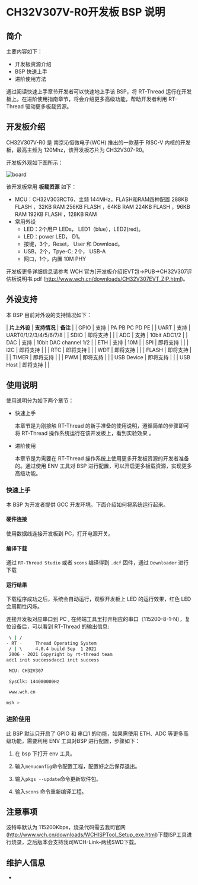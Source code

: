 # CH32V307V-R0开发板 BSP 说明

## 简介

主要内容如下：

- 开发板资源介绍
- BSP 快速上手
- 进阶使用方法

通过阅读快速上手章节开发者可以快速地上手该 BSP，将 RT-Thread 运行在开发板上。在进阶使用指南章节，将会介绍更多高级功能，帮助开发者利用 RT-Thread 驱动更多板载资源。

## 开发板介绍

CH32V307V-R0 是 南京沁恒微电子(WCH) 推出的一款基于 RISC-V 内核的开发板，最高主频为 120Mhz，该开发板芯片为 CH32V307-R0。

开发板外观如下图所示：

![board](figures/board.png)

该开发板常用 **板载资源** 如下：

- MCU：CH32V303RCT6，主频 144MHz，FLASH和RAM四种配置
  288KB FLASH ，32KB RAM
  256KB FLASH ，64KB RAM
  224KB FLASH ，96KB RAM
  192KB FLASH ，128KB RAM
- 常用外设
  - LED：2个用户 LEDs， LED1（blue），LED2(red)。
  - LED：power LED， D1。
  - 按键，3个，Reset， User 和 Download。
  - USB，2个，Tpye-C; 2个， USB-A
  - 网口，1个，内置 10M PHY

开发板更多详细信息请参考 WCH 官方[开发板介绍]EVT包->PUB->CH32V307评估板说明书.pdf (http://www.wch.cn/downloads/CH32V307EVT_ZIP.html)。

## 外设支持

本 BSP 目前对外设的支持情况如下：

| **片上外设** | **支持情况** | **备注**                                  |
| GPIO         |     支持     | PA PB PC PD PE                               |
| UART         |     支持     | UART0/1/2/3/4/5/6/7/8                                 |
| SDIO         |     即将支持     |                                           |
| ADC          |     支持     | 10bit ADC1/2                                 |
| DAC          |     支持     | 10bit DAC channel 1/2                                 |
| ETH          |     支持     | 10M                                 |
| SPI          |   即将支持   |                                  |
| I2C          |     即将支持     |                                   |
| RTC          |     即将支持     |                                           |
| WDT          |     即将支持     |                                           |
| FLASH        |   即将支持   |                                   |
| TIMER        |     即将支持     |                                           |
| PWM          |     即将支持     | |
| USB Device   |   即将支持   |                                           |
| USB Host     |   即将支持   |                                           |

## 使用说明

使用说明分为如下两个章节：

- 快速上手

    本章节是为刚接触 RT-Thread 的新手准备的使用说明，遵循简单的步骤即可将 RT-Thread 操作系统运行在该开发板上，看到实验效果 。

- 进阶使用

    本章节是为需要在 RT-Thread 操作系统上使用更多开发板资源的开发者准备的。通过使用 ENV 工具对 BSP 进行配置，可以开启更多板载资源，实现更多高级功能。


### 快速上手

本 BSP 为开发者提供 GCC 开发环境。下面介绍如何将系统运行起来。

#### 硬件连接

使用数据线连接开发板到 PC，打开电源开关。

#### 编译下载

通过 `RT-Thread Studio` 或者 `scons` 编译得到 `.dcf` 固件，通过 `Downloader` 进行下载

#### 运行结果

下载程序成功之后，系统会自动运行，观察开发板上 LED 的运行效果，红色 LED 会周期性闪烁。

连接开发板对应串口到 PC , 在终端工具里打开相应的串口（115200-8-1-N），复位设备后，可以看到 RT-Thread 的输出信息:

```bash
 \ | /
- RT -     Thread Operating System
 / | \     4.0.4 build Sep  1 2021
 2006 - 2021 Copyright by rt-thread team
adc1 init successdacc1 init success

 MCU: CH32V307

 SysClk: 144000000Hz

 www.wch.cn

msh >
```
### 进阶使用

此 BSP 默认只开启了 GPIO 和 串口1 的功能，如果需使用 ETH、ADC 等更多高级功能，需要利用 ENV 工具对BSP 进行配置，步骤如下：

1. 在 bsp 下打开 env 工具。

2. 输入`menuconfig`命令配置工程，配置好之后保存退出。

3. 输入`pkgs --update`命令更新软件包。

4. 输入`scons` 命令重新编译工程。

## 注意事项

波特率默认为 115200Kbps，烧录代码需去我司官网(http://www.wch.cn/downloads/WCHISPTool_Setup_exe.html)下载ISP工具进行烧录，之后版本会支持我司WCH-Link-两线SWD下载。


## 维护人信息

-
